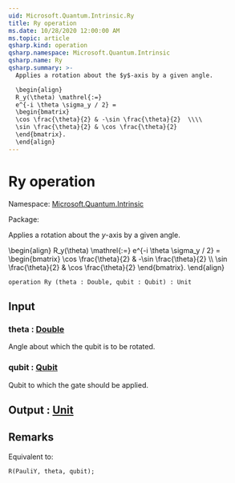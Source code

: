 ```yaml
---
uid: Microsoft.Quantum.Intrinsic.Ry
title: Ry operation
ms.date: 10/28/2020 12:00:00 AM
ms.topic: article
qsharp.kind: operation
qsharp.namespace: Microsoft.Quantum.Intrinsic
qsharp.name: Ry
qsharp.summary: >-
  Applies a rotation about the $y$-axis by a given angle.

  \begin{align}
  R_y(\theta) \mathrel{:=}
  e^{-i \theta \sigma_y / 2} =
  \begin{bmatrix}
  \cos \frac{\theta}{2} & -\sin \frac{\theta}{2}  \\\\
  \sin \frac{\theta}{2} & \cos \frac{\theta}{2}
  \end{bmatrix}.
  \end{align}
---
```


# Ry operation

Namespace: [Microsoft.Quantum.Intrinsic](xref:Microsoft.Quantum.Intrinsic)

Package: [](https://nuget.org/packages/)


Applies a rotation about the $y$-axis by a given angle.\begin{align}R_y(\theta) \mathrel{:=}e^{-i \theta \sigma_y / 2} =\begin{bmatrix}\cos \frac{\theta}{2} & -\sin \frac{\theta}{2}  \\\\\sin \frac{\theta}{2} & \cos \frac{\theta}{2}\end{bmatrix}.\end{align}

```qsharp
operation Ry (theta : Double, qubit : Qubit) : Unit
```


## Input

### theta : [Double](xref:microsoft.quantum.lang-ref.double)

Angle about which the qubit is to be rotated.


### qubit : [Qubit](xref:microsoft.quantum.lang-ref.qubit)

Qubit to which the gate should be applied.



## Output : [Unit](xref:microsoft.quantum.lang-ref.unit)



## Remarks

Equivalent to:```qsharpR(PauliY, theta, qubit);```